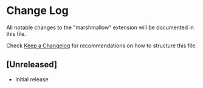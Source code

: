 # Change Log

All notable changes to the "marshmallow" extension will be documented in this file.

Check [Keep a Changelog](http://keepachangelog.com/) for recommendations on how to structure this file.

## [Unreleased]

- Initial release
